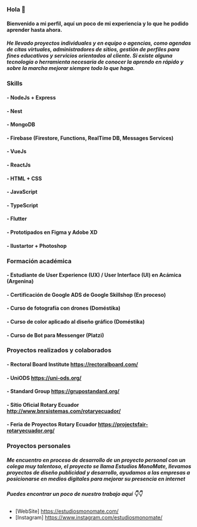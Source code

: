 

### Hola 👋

#### Bienvenido a mi perfil, aquí un poco de mi experiencia y lo que he podido aprender hasta ahora.

##### He llevado proyectos individuales y en equipo o agencias, como agendas de citas virtuales, administradores de sitios, gestión de perfiles para fines educativos y servicios orientados al cliente. Si existe alguna tecnología o herramienta necesaria de conocer la aprendo en rápido y sobre la marcha mejorar siempre todo lo que haga. 

### Skills

#### - NodeJs + Express
#### - Nest
#### - MongoDB
#### - Firebase (Firestore, Functions, RealTime DB, Messages Services)
#### - VueJs
#### - ReactJs
#### - HTML + CSS
#### - JavaScript
#### - TypeScript
#### - Flutter
#### - Prototipados en Figma y Adobe XD
#### - Ilustartor + Photoshop

### Formación académica

#### - Estudiante de User Experience (UX) / User Interface (UI) en Acámica (Argenina)
#### - Certificación de Google ADS de Google Skillshop (En proceso)
#### - Curso de fotografía con drones (Doméstika)
#### - Curso de color aplicado al diseño gráfico (Doméstika)
#### - Curso de Bot para Messenger (Platzi)

### Proyectos realizados y colaborados

#### - Rectoral Board Institute https://rectoralboard.com/
#### - UniODS https://uni-ods.org/
#### - Standard Group https://grupostandard.org/
#### - Sitio Oficial Rotary Ecuador http://www.bnrsistemas.com/rotaryecuador/
#### - Feria de Proyectos Rotary Ecuador https://projectsfair-rotaryecuador.org/

### Proyectos personales

##### Me encuentro en proceso de desarrollo de un proyecto personal con un colega muy talentoso, el proyecto se llama Estudios MonoMate, llevamos proyectos de diseño publicidad y desarrollo, ayudamos a las empresas a posicionarse en medios digitales para mejorar su presencia en internet
##### Puedes encontrar un poco de nuestro trabajo aquí 👇👇

- [WebSite] https://estudiosmonomate.com/
- [Instagram] https://www.instagram.com/estudiosmonomate/

